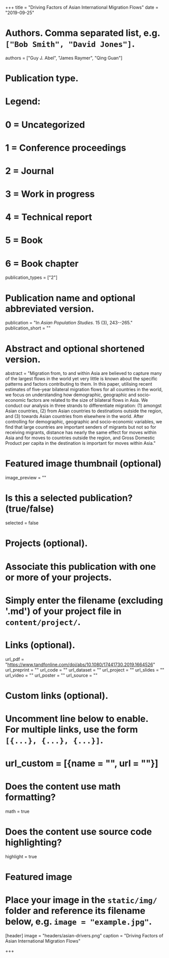 +++
title = "Driving Factors of Asian International Migration Flows"
date = "2019-09-25"

# Authors. Comma separated list, e.g. `["Bob Smith", "David Jones"]`.
authors = ["Guy J. Abel", "James Raymer", "Qing Guan"]

# Publication type.
# Legend:
# 0 = Uncategorized
# 1 = Conference proceedings
# 2 = Journal
# 3 = Work in progress
# 4 = Technical report
# 5 = Book
# 6 = Book chapter
publication_types = ["2"]

# Publication name and optional abbreviated version.
publication = "In *Asian Population Studies*. 15 (3), 243--265."
publication_short = ""

# Abstract and optional shortened version.
abstract = "Migration from, to and within Asia are believed to capture many of the largest flows in the world yet very little is known about the specific patterns and factors contributing to them. In this paper, utilising recent estimates of five-year bilateral migration flows for all countries in the world, we focus on understanding how demographic, geographic and socio-economic factors are related to the size of bilateral flows in Asia. We conduct our analysis in three strands to differentiate migration: (1) amongst Asian countries, (2) from Asian countries to destinations outside the region, and (3) towards Asian countries from elsewhere in the world. After controlling for demographic, geographic and socio-economic variables, we find that large countries are important senders of migrants but not so for receiving migrants, distance has nearly the same effect for moves within Asia and for moves to countries outside the region, and Gross Domestic Product per capita in the destination is important for moves within Asia."

# Featured image thumbnail (optional)
image_preview = ""

# Is this a selected publication? (true/false)
selected = false

# Projects (optional).
#   Associate this publication with one or more of your projects.
#   Simply enter the filename (excluding '.md') of your project file in `content/project/`.


# Links (optional).
url_pdf = "https://www.tandfonline.com/doi/abs/10.1080/17441730.2019.1664526"
url_preprint = ""
url_code = ""
url_dataset = ""
url_project = ""
url_slides = ""
url_video = ""
url_poster = ""
url_source = ""

# Custom links (optional).
#   Uncomment line below to enable. For multiple links, use the form `[{...}, {...}, {...}]`.
# url_custom = [{name = "", url = ""}]

# Does the content use math formatting?
math = true

# Does the content use source code highlighting?
highlight = true

# Featured image
# Place your image in the `static/img/` folder and reference its filename below, e.g. `image = "example.jpg"`.
[header]
image = "headers/asian-drivers.png"
caption = "Driving Factors of Asian International Migration Flows"

+++

